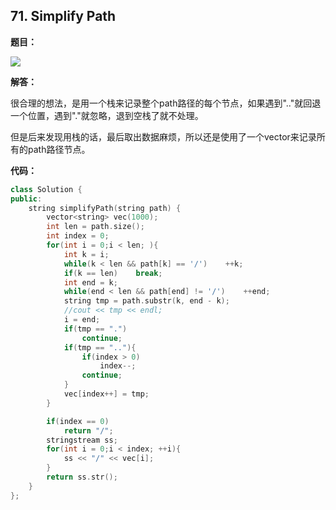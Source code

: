 ## 71. Simplify Path

**题目：**

![](http://p9zl5r4hu.bkt.clouddn.com/2018-11-15leet_71.png)

**解答：**

很合理的想法，是用一个栈来记录整个path路径的每个节点，如果遇到".."就回退一个位置，遇到"."就忽略，退到空栈了就不处理。

但是后来发现用栈的话，最后取出数据麻烦，所以还是使用了一个vector来记录所有的path路径节点。

**代码：**

```cpp
class Solution {
public:
    string simplifyPath(string path) {
        vector<string> vec(1000);
        int len = path.size();
        int index = 0;
        for(int i = 0;i < len; ){
            int k = i;
            while(k < len && path[k] == '/')    ++k;
            if(k == len)    break;
            int end = k;
            while(end < len && path[end] != '/')    ++end;
            string tmp = path.substr(k, end - k);
            //cout << tmp << endl;
            i = end;
            if(tmp == ".")  
                continue;
            if(tmp == ".."){
                if(index > 0)
                    index--;
                continue;
            }
            vec[index++] = tmp;
        }

        if(index == 0)
            return "/";
        stringstream ss;
        for(int i = 0;i < index; ++i){
            ss << "/" << vec[i];
        }
        return ss.str();
    }
};
```

